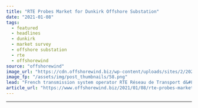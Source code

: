 ```yaml
---
title: "RTE Probes Market for Dunkirk Offshore Substation"
date: "2021-01-08"
tags: 
  - featured
  - headlines
  - dunkirk
  - market survey
  - offshore substation
  - rte
  - offshorewind
source: "offshorewind"
image_url: "https://cdn.offshorewind.biz/wp-content/uploads/sites/2/2021/01/08110004/RTE-Probes-Market-for-Dunkirk-Offshore-Substation.png"
image_fp: "/assets/img/post_thumbnails/58.png"
lead: "French transmission system operator RTE Réseau de Transport d&#8217;Electricité has issued a market survey"
article_url: "https://www.offshorewind.biz/2021/01/08/rte-probes-market-for-dunkirk-offshore-substation/"
---
```


---
